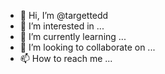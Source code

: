 - 👋 Hi, I’m @targettedd
- 👀 I’m interested in ...
- 🌱 I’m currently learning ...
- 💞️ I’m looking to collaborate on ...
- 📫 How to reach me ...

<!---
targettedd/targettedd is a ✨ special ✨ repository because its `README.md` (this file) appears on your GitHub profile.
You can click the Preview link to take a look at your changes.
--->

